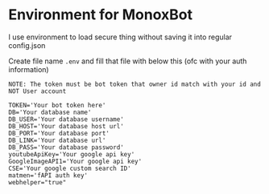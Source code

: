 # Environment for MonoxBot

I use environment to load secure thing without saving it into regular config.json

Create file name `.env` and fill that file with below this (ofc with your auth information)

```
NOTE: The token must be bot token that owner id match with your id and NOT User account
```


```env
TOKEN='Your bot token here'
DB='Your database name'
DB_USER='Your database username'
DB_HOST='Your database host url'
DB_PORT='Your database port'
DB_LINK='Your database url'
DB_PASS='Your database password'
youtubeApiKey='Your google api key'
GoogleImageAPI1='Your google api key'
CSE='Your google custom search ID'
matmen='fAPI auth key'
webhelper="true"
```
